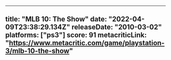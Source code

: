 
---
title: "MLB 10: The Show"
date: "2022-04-09T23:38:29.134Z"
releaseDate: "2010-03-02"
platforms: ["ps3"]
score: 91
metacriticLink: "https://www.metacritic.com/game/playstation-3/mlb-10-the-show"
---
